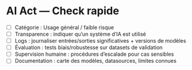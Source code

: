 # AI Act — Check rapide
- [ ] Catégorie : Usage général / faible risque
- [ ] Transparence : indiquer qu’un système d’IA est utilisé
- [ ] Logs : journaliser entrées/sorties significatives + versions de modèles
- [ ] Évaluation : tests biais/robustesse sur datasets de validation
- [ ] Supervision humaine : procédures d’escalade pour cas sensibles
- [ ] Documentation : carte des modèles, datasources, limites connues
